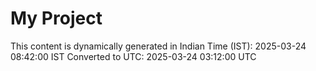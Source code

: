 # My Project

This content is dynamically generated in Indian Time (IST): 2025-03-24 08:42:00 IST
Converted to UTC: 2025-03-24 03:12:00 UTC
